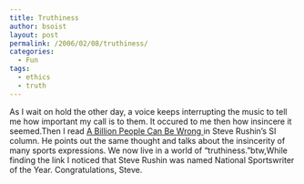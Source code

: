 ```yaml
---
title: Truthiness
author: bsoist
layout: post
permalink: /2006/02/08/truthiness/
categories:
  - Fun
tags:
  - ethics
  - truth
---
```

As I wait on hold the other day, a voice keeps interrupting the music to tell me how important my call is to them. It occured to me then how insincere it seemed.Then I read [A Billion People Can Be Wrong ][1] in Steve Rushin&#8217;s SI column. He points out the same thought and talks about the insincerity of many sports expressions. We now live in a world of &#8220;truthiness.&#8221;btw,While finding the link I noticed that Steve Rushin was named National Sportswriter of the Year. Congratulations, Steve.

 [1]: http://sportsillustrated.cnn.com/2006/writers/steve_rushin/02/03/rushin0206/
